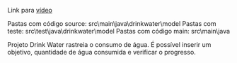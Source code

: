 Link para [vídeo](https://fatecspgov-my.sharepoint.com/:v:/g/personal/jessica_rosado_fatec_sp_gov_br/EZmucxkywTZAmVPdwTintqcBKlNLgLzeS7Rg0bmUevNCPQ?e=uFYMVF) 

Pastas com código source: src\main\java\drinkwater\model
Pastas com teste: src\test\java\drinkwater\model
Pastas com código main: src\main\java

Projeto Drink Water rastreia o consumo de água. É possível inserir um objetivo, quantidade de água consumida e verificar o progresso.